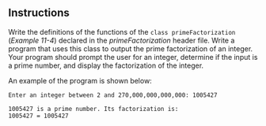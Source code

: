 ## Instructions
Write the definitions of the functions of the `class primeFactorization` (_Example 11-4_) declared in the *primeFactorization* header file. Write a program that uses this class to output the prime factorization of an integer. Your program should prompt the user for an integer, determine if the input is a prime number, and display the factorization of the integer. 

An example of the program is shown below: 
```text
Enter an integer between 2 and 270,000,000,000,000: 1005427

1005427 is a prime number. Its factorization is:
1005427 = 1005427
```

